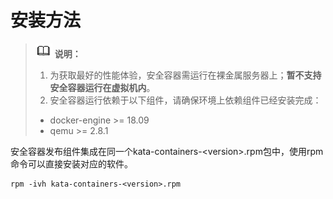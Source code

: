 # 安装方法<a name="ZH-CN_TOPIC_0184808163"></a>

>![](public_sys-resources/icon-note.gif) **说明：**   
>1.  为获取最好的性能体验，安全容器需运行在裸金属服务器上；**暂不支持安全容器运行在虚拟机内**。  
>2.  安全容器运行依赖于以下组件，请确保环境上依赖组件已经安装完成：  
>    -   docker-engine \>= 18.09  
>    -   qemu \>= 2.8.1  

安全容器发布组件集成在同一个kata-containers-<version\>.rpm包中，使用rpm命令可以直接安装对应的软件。

```
rpm -ivh kata-containers-<version>.rpm
```

